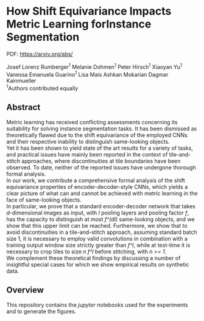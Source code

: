 # How Shift Equivariance Impacts Metric Learning forInstance Segmentation

PDF: https://arxiv.org/abs/

Josef Lorenz Rumberger<sup>1</sup>
Melanie Dohmen<sup>1</sup>
Peter Hirsch<sup>1</sup>
Xiaoyan Yu<sup>1</sup>
Vanessa Emanuela Guarino<sup>1</sup>
Lisa Mais
Ashkan Mokarian
Dagmar Kainmueller  
<sup>1</sup>Authors contributed equally</br>

## Abstract

Metric learning has received conflicting assessments concerning its suitability for solving instance segmentation tasks. It has been dismissed as theoretically flawed due to the shift equivariance of the employed CNNs and their respective inability to distinguish same-looking objects.  
Yet it has been shown to yield state of the art results for a variety of tasks, and practical issues have mainly been reported in the context of tile-and-stitch approaches, where discontinuities at tile boundaries have been observed. To date, neither of the reported issues have undergone thorough formal analysis.  
In our work, we contribute a comprehensive formal analysis of the shift equivariance properties of encoder-decoder-style CNNs, which yields a clear picture of what can and cannot be achieved with metric learning in the face of same-looking objects.  
In particular, we prove that a standard encoder-decoder network that takes *d*-dimensional images as input, with *l* pooling layers and pooling factor *f*, has the capacity to distinguish at most *f^(dl)* same-looking objects, and we show that this upper limit can be reached.
Furthermore, we show that to avoid discontinuities in a tile-and-stitch approach, assuming standard batch size 1, it is necessary to employ valid convolutions in combination with a training output window size strictly greater than *f^l*, while at test-time it is necessary to crop tiles to size *n f^l* before stitching, with *n >= 1*.  
We complement these theoretical findings by discussing a number of insightful special cases for which we show empirical results on synthetic data.


## Overview

This repository contains the *jupyter* notebooks used for the experiments and to generate the figures.
